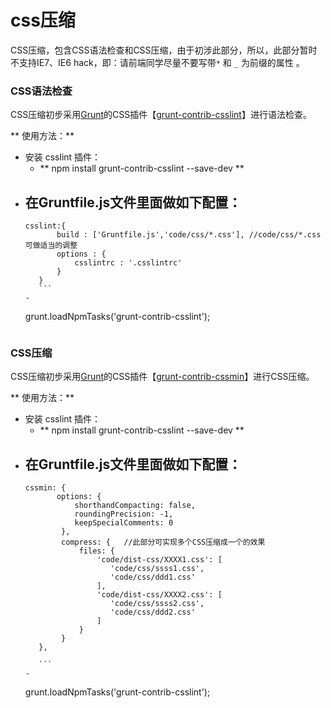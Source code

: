 # css压缩

CSS压缩，包含CSS语法检查和CSS压缩，由于初涉此部分，所以，此部分暂时不支持IE7、IE6 hack，即：请前端同学尽量不要写带```*``` 和 ```_``` 为前缀的属性 。

### CSS语法检查

CSS压缩初步采用[Grunt](http://gruntjs.com/)的CSS插件【[grunt-contrib-csslint](https://www.npmjs.com/package/grunt-contrib-csslint)】进行语法检查。

** 使用方法：**
+ 安装 csslint 插件：
  - ** npm install grunt-contrib-csslint --save-dev ** 
+ 在Gruntfile.js文件里面做如下配置：
    - 
     ```
     csslint:{
			build : ['Gruntfile.js','code/css/*.css'], //code/css/*.css 可做适当的调整
			options : {
				csslintrc : '.csslintrc'
			}
		}
        ```
    - 
    ```
    grunt.loadNpmTasks('grunt-contrib-csslint');
    ```
  
### CSS压缩

CSS压缩初步采用[Grunt](http://gruntjs.com/)的CSS插件【[grunt-contrib-cssmin](https://www.npmjs.com/package/grunt-contrib-cssmin)】进行CSS压缩。  

** 使用方法：**
+ 安装 csslint 插件：
  - ** npm install grunt-contrib-csslint --save-dev ** 
+ 在Gruntfile.js文件里面做如下配置：
    - 
     ```
     cssmin: {
			options: {  
            	shorthandCompacting: false,
    			roundingPrecision: -1,
    			keepSpecialComments: 0 
	         },  
	         compress: {   //此部分可实现多个CSS压缩成一个的效果
	             files: {  
	                 'code/dist-css/XXXX1.css': [
	                 	'code/css/ssss1.css',
	                 	'code/css/ddd1.css' 
	                 ],
                     'code/dist-css/XXXX2.css': [
	                 	'code/css/ssss2.css',
	                 	'code/css/ddd2.css' 
	                 ]
	             }  
	         }  
		},
		
        ```
    - 
    ```
    grunt.loadNpmTasks('grunt-contrib-csslint');
    ```